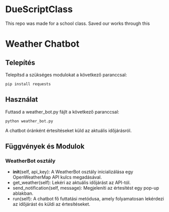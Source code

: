 # DueScriptClass
This repo was made for a school class. Saved our works through this

# Weather Chatbot

## Telepítés
Telepítsd a szükséges modulokat a következő paranccsal:
```
pip install requests
```

## Használat
Futtasd a weather_bot.py fájlt a következő paranccsal:
```
python weather_bot.py
```
A chatbot óránként értesítéseket küld az aktuális időjárásról.

## Függvények és Modulok
### WeatherBot osztály
+ __init__(self, api_key): A WeatherBot osztály inicializálása egy OpenWeatherMap API kulcs megadásával.
+ get_weather(self): Lekéri az aktuális időjárást az API-tól.
+ send_notification(self, message): Megjeleníti az értesítést egy pop-up ablakban.
+ run(self): A chatbot fő futtatási metódusa, amely folyamatosan lekérdezi az időjárást és küldi az értesítéseket.
